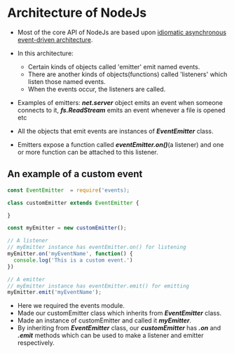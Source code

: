 # Architecture of NodeJs

- Most of the core API of NodeJs are based upon [idiomatic asynchronous event-driven architecture](https://nodejs.org/docs/latest-v12.x/api/events.html).

- In this architecture:
  - Certain kinds of objects called 'emitter' emit named events.
  - There are another kinds of objects(functions) called 'listeners' which listen those named events.
  - When the events occur, the listeners are called.
- Examples of emitters: **_net.server_** object emits an event when someone connects to it, **_fs.ReadStream_** emits an event whenever a file is opened etc

- All the objects that emit events are instances of **_EventEmitter_** class.

- Emitters expose a function called **_eventEmitter.on()_**(a listener) and one or more function can be attached to this listener.

## An example of a custom event

```js
const EventEmitter  = require('events);

class customEmitter extends EventEmitter {

}

const myEmitter = new customEmitter();

// A listener
// myEmitter instance has eventEmitter.on() for listening
myEmitter.on('myEventName', function() {
  console.log('This is a custom event.')
})

// A emitter
// myEmitter instance has eventEmitter.emit() for emitting
myEmitter.emit('myEventName');
```

- Here we required the events module.
- Made our customEmitter class which inherits from **_EventEmitter_** class.
- Made an instance of customEmitter and called it **_myEmitter_**.
- By inheriting from **_EventEmitter_** class, our **_customEmitter_** has **_.on_** and **_.emit_** methods which can be used to make a listener and emitter respectively.
